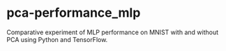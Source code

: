 # pca-performance_mlp
Comparative experiment of MLP performance on MNIST with and without PCA using Python and TensorFlow.
